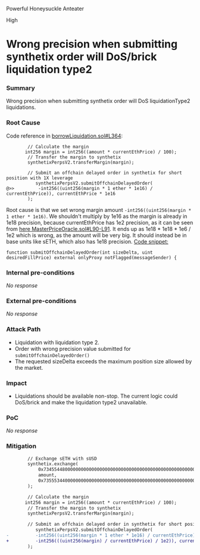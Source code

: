 Powerful Honeysuckle Anteater

High

# Wrong precision when submitting synthetix order will DoS/brick liquidation type2

### Summary
Wrong precision when submitting synthetix order will DoS liquidationType2 liquidations.

### Root Cause

Code reference in [borrowLiquidation.sol#L364](https://github.com/sherlock-audit/2024-11-autonomint/blob/0d324e04d4c0ca306e1ae4d4c65f0cb9d681751b/Blockchain/Blockchian/contracts/Core_logic/borrowLiquidation.sol#L364):
```solidity
        // Calculate the margin
       int256 margin = int256((amount * currentEthPrice) / 100);
        // Transfer the margin to synthetix
        synthetixPerpsV2.transferMargin(margin);

        // Submit an offchain delayed order in synthetix for short position with 1X leverage
           synthetixPerpsV2.submitOffchainDelayedOrder(
@>>         -int256((uint256(margin * 1 ether * 1e16) / currentEthPrice)), currentEthPrice * 1e16
        );
```
Root cause is that we set wrong margin amount `-int256((uint256(margin * 1 ether * 1e16)`.  We shouldn't multiply by 1e16 as the margin is already in 1e18 precision, because currentEthPrice has 1e2 precision, as it can be seen from [here MasterPriceOracle.sol#L90-L91](https://github.com/sherlock-audit/2024-11-autonomint/blob/0d324e04d4c0ca306e1ae4d4c65f0cb9d681751b/Blockchain/Blockchian/contracts/oracles/MasterPriceOracle.sol#L90-L91).
It ends up as 1e18 * 1e18 * 1e6 / 1e2 which is wrong, as the amount will be very big. It should instead be in base units like sETH, which also has 1e18 precision.
[Code snippet:](https://github.com/Synthetixio/synthetix/blob/de2b994cc8064301288e7619042287cddb7c6753/contracts/PerpsV2MarketDelayedIntent.sol#L109)
```solidity
function submitOffchainDelayedOrder(int sizeDelta, uint desiredFillPrice) external onlyProxy notFlagged(messageSender) {
```

### Internal pre-conditions

_No response_

### External pre-conditions

_No response_

### Attack Path
- Liquidation with liquidation type 2.
- Order with wrong precision value submitted for `submitOffchainDelayedOrder()` 
- The requested sizeDelta exceeds the maximum position size allowed by the market.

### Impact
- Liquidations should be available non-stop. The current logic could DoS/brick and make the liquidation type2 unavailable.

### PoC

_No response_

### Mitigation
```diff
        // Exchange sETH with sUSD
        synthetix.exchange(
            0x7345544800000000000000000000000000000000000000000000000000000000,
            amount,
            0x7355534400000000000000000000000000000000000000000000000000000000
        );

        // Calculate the margin
       int256 margin = int256((amount * currentEthPrice) / 100);
        // Transfer the margin to synthetix
        synthetixPerpsV2.transferMargin(margin);

        // Submit an offchain delayed order in synthetix for short position with 1X leverage
           synthetixPerpsV2.submitOffchainDelayedOrder(
-          -int256((uint256(margin * 1 ether * 1e16) / currentEthPrice)), currentEthPrice * 1e16
+          -int256(((uint256(margin) / currentEthPrice) / 1e2)), currentEthPrice * 1e16
        );
```